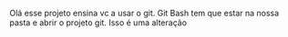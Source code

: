 Olá esse projeto ensina vc a usar o git.
Git Bash tem que estar na nossa pasta e abrir o projeto git.
Isso é uma alteração
